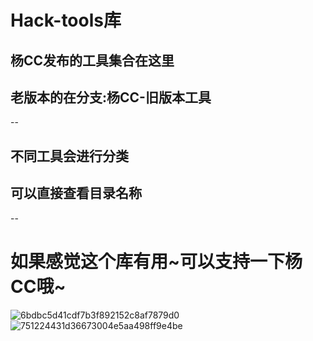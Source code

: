 # Hack-tools库

## 杨CC发布的工具集合在这里
## 老版本的在分支:杨CC-旧版本工具
--

## 不同工具会进行分类
## 可以直接查看目录名称
--
# 如果感觉这个库有用~可以支持一下杨CC哦~

![6bdbc5d41cdf7b3f892152c8af7879d0](https://github.com/user-attachments/assets/80e42516-730c-48cf-9275-56d1dec2616f)![751224431d36673004e5aa498ff9e4be](https://github.com/user-attachments/assets/8054a309-f6db-4a43-9e46-91777af815e6)


